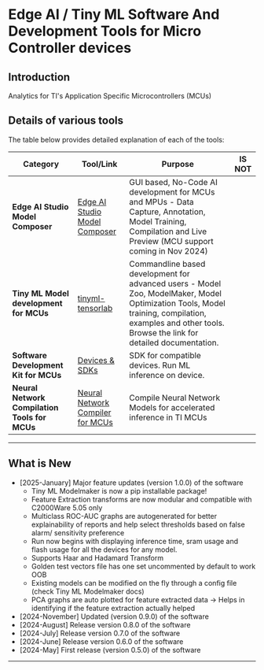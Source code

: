 # Edge AI / Tiny ML Software And Development Tools for Micro Controller devices

## Introduction

Analytics for TI's Application Specific Microcontrollers (MCUs)


## Details of various tools

The table below provides detailed explanation of each of the tools:

| Category                              | Tool/Link                                                               | Purpose                                                                                                         | IS NOT                |
|---------------------------------------|-------------------------------------------------------------------------|-----------------------------------------------------------------------------------------------------------------|-----------------------|
| **Edge AI Studio Model Composer**    | [Edge AI Studio Model Composer](https://dev.ti.com/modelcomposer/) | GUI based, No-Code AI development for MCUs and MPUs - Data Capture, Annotation, Model Training, Compilation and Live Preview (MCU support coming in Nov 2024)|      |
| **Tiny ML Model development for MCUs**    | [tinyml-tensorlab](https://github.com/TexasInstruments/tinyml-tensorlab) | Commandline based development for advanced users - Model Zoo, ModelMaker, Model Optimization Tools, Model training, compilation, examples and other tools. Browse the link for detailed documentation. |      |
| **Software Development Kit for MCUs** | [Devices & SDKs](readme_sdk.md)                                         | SDK for compatible devices. Run ML inference on device.                                                         |   |
| **Neural Network Compilation Tools for MCUs** | [Neural Network Compiler for MCUs](https://software-dl.ti.com/mctools/nnc/mcu/users_guide/)                     | Compile Neural Network Models for accelerated inference in TI MCUs                                                         |   |


<hr>

## What is New
- [2025-January] Major feature updates (version 1.0.0) of the software
  - Tiny ML Modelmaker is now a pip installable package!
  - Feature Extraction transforms are now modular and compatible with C2000Ware 5.05 only
  - Multiclass ROC-AUC graphs are autogenerated for better explainability of reports and help select thresholds based on false alarm/ sensitivity preference
  - Run now begins with displaying inference time, sram usage and flash usage for all the devices for any model.
  - Supports Haar and Hadamard Transform
  - Golden test vectors file has one set uncommented by default to work OOB
  - Existing models can be modified on the fly through a config file (check Tiny ML Modelmaker docs)
  - PCA graphs are auto plotted for feature extracted data → Helps in identifying if the feature extraction actually helped
- [2024-November] Updated (version 0.9.0) of the software
- [2024-August] Release version 0.8.0 of the software
- [2024-July] Release version 0.7.0 of the software
- [2024-June] Release version 0.6.0 of the software
- [2024-May] First release (version 0.5.0) of the software


<hr>
